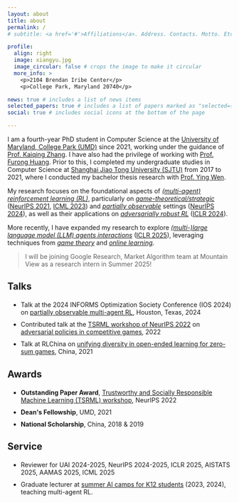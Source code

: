 ```yaml
---
layout: about
title: about
permalink: /
# subtitle: <a href='#'>Affiliations</a>. Address. Contacts. Motto. Etc.

profile:
  align: right
  image: xiangyu.jpg
  image_circular: false # crops the image to make it circular
  more_info: >
    <p>2104 Brendan Iribe Center</p>
    <p>College Park, Maryland 20740</p>

news: true # includes a list of news items
selected_papers: true # includes a list of papers marked as "selected={true}"
social: true # includes social icons at the bottom of the page

---
```


I am a fourth-year PhD student in Computer Science at the [University of Maryland, College Park (UMD)](https://www.cs.umd.edu) since 2021, working under the guidance of [Prof. Kaiqing Zhang](https://kzhang66.github.io/index.html). I have also had the privilege of working with [Prof. Furong Huang](https://furong-huang.com). Prior to this, I completed my undergraduate studies in Computer Science at [Shanghai Jiao Tong University (SJTU)](https://en.sjtu.edu.cn/) from 2017 to 2021, where I conducted my bachelor thesis research with [Prof. Ying Wen](https://yingwen.io).

My research focuses on the foundational aspects of *<u>(multi-agent) reinforcement learning (RL)</u>*, particularly on *<u>game-theoretical/strategic</u>* ([NeurIPS 2021](https://proceedings.neurips.cc/paper/2021/hash/07bba581a2dd8d098a3be0f683560643-Abstract.html), [ICML 2023](https://proceedings.mlr.press/v202/liu23ay/liu23ay.pdf)) and *<u>partially observable</u>* settings ([NeurIPS 2024](https://openreview.net/pdf?id=1rnKF0JtXK)), as well as their applications on *<u>adversarially robust RL</u>* ([ICLR 2024](https://openreview.net/pdf?id=DFTHW0MyiW)). 

More recently, I have expanded my research to explore *<u>(multi-)large language model (LLM) agents interactions</u>* ([ICLR 2025](https://arxiv.org/abs/2403.16843)), leveraging techniques from *<u>game theory</u>* and *<u>online learning</u>*.


> I will be joining Google Research, Market Algorithm team at Mountain View as a research intern in Summer 2025!

<!-- awards-section -->

## Talks

<ul style="margin-top: 20px; padding-left: 30px; list-style-type: disc;"> 
<li style="margin-bottom: 10px;">Talk at the 2024 INFORMS Optimization Society Conference (IOS 2024) on <a href="https://proceedings.mlr.press/v202/liu23ay/liu23ay.pdf" target="_blank">partially observable multi-agent RL</a>, Houston, Texas, 2024</li> 
<li style="margin-bottom: 10px;">Contributed talk at the <a href="https://inclusion.cs.umd.edu/outreach/aisummer" target="_blank">TSRML workshop of NeurIPS 2022</a> on <a href="https://openreview.net/pdf?id=pDCublKPmG" target="_blank">adversarial policies in competitive games</a>, 2022</li> 
<li style="margin-bottom: 10px;">Talk at RLChina on <a href="https://proceedings.neurips.cc/paper/2021/hash/07bba581a2dd8d098a3be0f683560643-Abstract.html" target="_blank">unifying diversity in open-ended learning for zero-sum games</a>, China, 2021</li> </ul>

## Awards
<ul style="margin-top: 20px; padding-left: 30px; list-style-type: disc;">
  <li style="margin-bottom: 10px;"><strong>Outstanding Paper Award</strong>, <a href="https://tsrml2022.github.io" target="_blank">Trustworthy and Socially Responsible Machine Learning (TSRML) workshop</a>, NeurIPS 2022</li>
  <li style="margin-bottom: 10px;"><strong>Dean's Fellowship</strong>, UMD, 2021</li>
  <li style="margin-bottom: 10px;"><strong>National Scholarship</strong>, China, 2018 & 2019</li>
</ul>

## Service
<ul style="margin-top: 20px; padding-left: 30px; list-style-type: disc;">
  <li style="margin-bottom: 10px;">Reviewer for UAI 2024-2025, NeurIPS 2024-2025, ICLR 2025, AISTATS 2025, AAMAS 2025, ICML 2025</li>
  <li style="margin-bottom: 10px;">Graduate lecturer at <a href="https://inclusion.cs.umd.edu/outreach/aisummer" target="_blank">summer AI camps for K12 students</a> (2023, 2024), teaching multi-agent RL.</li>
</ul>


